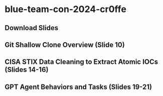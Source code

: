 # blue-team-con-2024-cr0ffe

## Download Slides

## Git Shallow Clone Overview (Slide 10)

## CISA STIX Data Cleaning to Extract Atomic IOCs (Slides 14-16)

## GPT Agent Behaviors and Tasks (Slides 19-21)
